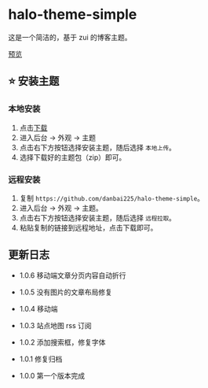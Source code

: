 # halo-theme-simple

这是一个简洁的，基于 zui 的博客主题。

[预览](https://p00q.cn/)

## ⭐️ 安装主题

### 本地安装

1. 点击[下载](https://codeload.github.com/danbai225/halo-theme-simple/zip/refs/heads/main)
2. 进入后台 -> 外观 -> 主题
3. 点击右下方按钮选择安装主题，随后选择 `本地上传`。
4. 选择下载好的主题包（zip）即可。

### 远程安装

1. 复制 `https://github.com/danbai225/halo-theme-simple`。
2. 进入后台 -> 外观 -> 主题。
3. 点击右下方按钮选择安装主题，随后选择 `远程拉取`。
4. 粘贴复制的链接到远程地址，点击下载即可。

## 更新日志

- 1.0.6 移动端文章分页内容自动折行

- 1.0.5 没有图片的文章布局修复

- 1.0.4 移动端

- 1.0.3 站点地图 rss 订阅

- 1.0.2 添加搜索框，修复字体

- 1.0.1 修复归档

- 1.0.0 第一个版本完成
